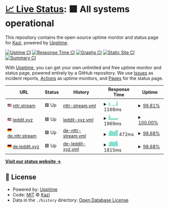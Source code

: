 # [📈 Live Status](https://instances.kazi.one): <!--live status--> **🟩 All systems operational**

This repository contains the open-source uptime monitor and status page for [Kazi](https://instances.kazi.one), powered by [Upptime](https://github.com/upptime/upptime).

[![Uptime CI](https://github.com/kzshantonu/instances/workflows/Uptime%20CI/badge.svg)](https://github.com/kzshantonu/instances/actions?query=workflow%3A%22Uptime+CI%22)
[![Response Time CI](https://github.com/kzshantonu/instances/workflows/Response%20Time%20CI/badge.svg)](https://github.com/kzshantonu/instances/actions?query=workflow%3A%22Response+Time+CI%22)
[![Graphs CI](https://github.com/kzshantonu/instances/workflows/Graphs%20CI/badge.svg)](https://github.com/kzshantonu/instances/actions?query=workflow%3A%22Graphs+CI%22)
[![Static Site CI](https://github.com/kzshantonu/instances/workflows/Static%20Site%20CI/badge.svg)](https://github.com/kzshantonu/instances/actions?query=workflow%3A%22Static+Site+CI%22)
[![Summary CI](https://github.com/kzshantonu/instances/workflows/Summary%20CI/badge.svg)](https://github.com/kzshantonu/instances/actions?query=workflow%3A%22Summary+CI%22)

With [Upptime](https://upptime.js.org), you can get your own unlimited and free uptime monitor and status page, powered entirely by a GitHub repository. We use [Issues](https://github.com/kzshantonu/instances/issues) as incident reports, [Actions](https://github.com/kzshantonu/instances/actions) as uptime monitors, and [Pages](https://instances.kazi.one) for the status page.

<!--start: status pages-->
<!-- This summary is generated by Upptime (https://github.com/upptime/upptime) -->
<!-- Do not edit this manually, your changes will be overwritten -->
<!-- prettier-ignore -->
| URL | Status | History | Response Time | Uptime |
| --- | ------ | ------- | ------------- | ------ |
| <img alt="" src="https://raw.githubusercontent.com/kreativekorp/vexillo/master/artwork/vexillo/pvb160/us.png" height="13"> [nttr.stream](https://nttr.stream) | 🟩 Up | [nttr-stream.yml](https://github.com/kzshantonu/instances/commits/HEAD/history/nttr-stream.yml) | <details><summary><img alt="Response time graph" src="./graphs/nttr-stream/response-time-week.png" height="20"> 1166ms</summary><br><a href="https://instances.kazi.one/history/nttr-stream"><img alt="Response time 534" src="https://img.shields.io/endpoint?url=https%3A%2F%2Fraw.githubusercontent.com%2Fkzshantonu%2Finstances%2FHEAD%2Fapi%2Fnttr-stream%2Fresponse-time.json"></a><br><a href="https://instances.kazi.one/history/nttr-stream"><img alt="24-hour response time 382" src="https://img.shields.io/endpoint?url=https%3A%2F%2Fraw.githubusercontent.com%2Fkzshantonu%2Finstances%2FHEAD%2Fapi%2Fnttr-stream%2Fresponse-time-day.json"></a><br><a href="https://instances.kazi.one/history/nttr-stream"><img alt="7-day response time 1166" src="https://img.shields.io/endpoint?url=https%3A%2F%2Fraw.githubusercontent.com%2Fkzshantonu%2Finstances%2FHEAD%2Fapi%2Fnttr-stream%2Fresponse-time-week.json"></a><br><a href="https://instances.kazi.one/history/nttr-stream"><img alt="30-day response time 645" src="https://img.shields.io/endpoint?url=https%3A%2F%2Fraw.githubusercontent.com%2Fkzshantonu%2Finstances%2FHEAD%2Fapi%2Fnttr-stream%2Fresponse-time-month.json"></a><br><a href="https://instances.kazi.one/history/nttr-stream"><img alt="1-year response time 534" src="https://img.shields.io/endpoint?url=https%3A%2F%2Fraw.githubusercontent.com%2Fkzshantonu%2Finstances%2FHEAD%2Fapi%2Fnttr-stream%2Fresponse-time-year.json"></a></details> | <details><summary><a href="https://instances.kazi.one/history/nttr-stream">99.81%</a></summary><a href="https://instances.kazi.one/history/nttr-stream"><img alt="All-time uptime 99.88%" src="https://img.shields.io/endpoint?url=https%3A%2F%2Fraw.githubusercontent.com%2Fkzshantonu%2Finstances%2FHEAD%2Fapi%2Fnttr-stream%2Fuptime.json"></a><br><a href="https://instances.kazi.one/history/nttr-stream"><img alt="24-hour uptime 98.66%" src="https://img.shields.io/endpoint?url=https%3A%2F%2Fraw.githubusercontent.com%2Fkzshantonu%2Finstances%2FHEAD%2Fapi%2Fnttr-stream%2Fuptime-day.json"></a><br><a href="https://instances.kazi.one/history/nttr-stream"><img alt="7-day uptime 99.81%" src="https://img.shields.io/endpoint?url=https%3A%2F%2Fraw.githubusercontent.com%2Fkzshantonu%2Finstances%2FHEAD%2Fapi%2Fnttr-stream%2Fuptime-week.json"></a><br><a href="https://instances.kazi.one/history/nttr-stream"><img alt="30-day uptime 99.86%" src="https://img.shields.io/endpoint?url=https%3A%2F%2Fraw.githubusercontent.com%2Fkzshantonu%2Finstances%2FHEAD%2Fapi%2Fnttr-stream%2Fuptime-month.json"></a><br><a href="https://instances.kazi.one/history/nttr-stream"><img alt="1-year uptime 99.88%" src="https://img.shields.io/endpoint?url=https%3A%2F%2Fraw.githubusercontent.com%2Fkzshantonu%2Finstances%2FHEAD%2Fapi%2Fnttr-stream%2Fuptime-year.json"></a></details>
| <img alt="" src="https://raw.githubusercontent.com/kreativekorp/vexillo/master/artwork/vexillo/pvb160/us.png" height="13"> [leddit.xyz](https://leddit.xyz) | 🟩 Up | [leddit-xyz.yml](https://github.com/kzshantonu/instances/commits/HEAD/history/leddit-xyz.yml) | <details><summary><img alt="Response time graph" src="./graphs/leddit-xyz/response-time-week.png" height="20"> 1969ms</summary><br><a href="https://instances.kazi.one/history/leddit-xyz"><img alt="Response time 1783" src="https://img.shields.io/endpoint?url=https%3A%2F%2Fraw.githubusercontent.com%2Fkzshantonu%2Finstances%2FHEAD%2Fapi%2Fleddit-xyz%2Fresponse-time.json"></a><br><a href="https://instances.kazi.one/history/leddit-xyz"><img alt="24-hour response time 1839" src="https://img.shields.io/endpoint?url=https%3A%2F%2Fraw.githubusercontent.com%2Fkzshantonu%2Finstances%2FHEAD%2Fapi%2Fleddit-xyz%2Fresponse-time-day.json"></a><br><a href="https://instances.kazi.one/history/leddit-xyz"><img alt="7-day response time 1969" src="https://img.shields.io/endpoint?url=https%3A%2F%2Fraw.githubusercontent.com%2Fkzshantonu%2Finstances%2FHEAD%2Fapi%2Fleddit-xyz%2Fresponse-time-week.json"></a><br><a href="https://instances.kazi.one/history/leddit-xyz"><img alt="30-day response time 2109" src="https://img.shields.io/endpoint?url=https%3A%2F%2Fraw.githubusercontent.com%2Fkzshantonu%2Finstances%2FHEAD%2Fapi%2Fleddit-xyz%2Fresponse-time-month.json"></a><br><a href="https://instances.kazi.one/history/leddit-xyz"><img alt="1-year response time 1783" src="https://img.shields.io/endpoint?url=https%3A%2F%2Fraw.githubusercontent.com%2Fkzshantonu%2Finstances%2FHEAD%2Fapi%2Fleddit-xyz%2Fresponse-time-year.json"></a></details> | <details><summary><a href="https://instances.kazi.one/history/leddit-xyz">100.00%</a></summary><a href="https://instances.kazi.one/history/leddit-xyz"><img alt="All-time uptime 99.87%" src="https://img.shields.io/endpoint?url=https%3A%2F%2Fraw.githubusercontent.com%2Fkzshantonu%2Finstances%2FHEAD%2Fapi%2Fleddit-xyz%2Fuptime.json"></a><br><a href="https://instances.kazi.one/history/leddit-xyz"><img alt="24-hour uptime 100.00%" src="https://img.shields.io/endpoint?url=https%3A%2F%2Fraw.githubusercontent.com%2Fkzshantonu%2Finstances%2FHEAD%2Fapi%2Fleddit-xyz%2Fuptime-day.json"></a><br><a href="https://instances.kazi.one/history/leddit-xyz"><img alt="7-day uptime 100.00%" src="https://img.shields.io/endpoint?url=https%3A%2F%2Fraw.githubusercontent.com%2Fkzshantonu%2Finstances%2FHEAD%2Fapi%2Fleddit-xyz%2Fuptime-week.json"></a><br><a href="https://instances.kazi.one/history/leddit-xyz"><img alt="30-day uptime 99.91%" src="https://img.shields.io/endpoint?url=https%3A%2F%2Fraw.githubusercontent.com%2Fkzshantonu%2Finstances%2FHEAD%2Fapi%2Fleddit-xyz%2Fuptime-month.json"></a><br><a href="https://instances.kazi.one/history/leddit-xyz"><img alt="1-year uptime 99.87%" src="https://img.shields.io/endpoint?url=https%3A%2F%2Fraw.githubusercontent.com%2Fkzshantonu%2Finstances%2FHEAD%2Fapi%2Fleddit-xyz%2Fuptime-year.json"></a></details>
| <img alt="" src="https://raw.githubusercontent.com/kreativekorp/vexillo/master/artwork/vexillo/pvb160/de.png" height="13"> [de.nttr.stream](https://de.nttr.stream) | 🟩 Up | [de-nttr-stream.yml](https://github.com/kzshantonu/instances/commits/HEAD/history/de-nttr-stream.yml) | <details><summary><img alt="Response time graph" src="./graphs/de-nttr-stream/response-time-week.png" height="20"> 472ms</summary><br><a href="https://instances.kazi.one/history/de-nttr-stream"><img alt="Response time 472" src="https://img.shields.io/endpoint?url=https%3A%2F%2Fraw.githubusercontent.com%2Fkzshantonu%2Finstances%2FHEAD%2Fapi%2Fde-nttr-stream%2Fresponse-time.json"></a><br><a href="https://instances.kazi.one/history/de-nttr-stream"><img alt="24-hour response time 481" src="https://img.shields.io/endpoint?url=https%3A%2F%2Fraw.githubusercontent.com%2Fkzshantonu%2Finstances%2FHEAD%2Fapi%2Fde-nttr-stream%2Fresponse-time-day.json"></a><br><a href="https://instances.kazi.one/history/de-nttr-stream"><img alt="7-day response time 472" src="https://img.shields.io/endpoint?url=https%3A%2F%2Fraw.githubusercontent.com%2Fkzshantonu%2Finstances%2FHEAD%2Fapi%2Fde-nttr-stream%2Fresponse-time-week.json"></a><br><a href="https://instances.kazi.one/history/de-nttr-stream"><img alt="30-day response time 472" src="https://img.shields.io/endpoint?url=https%3A%2F%2Fraw.githubusercontent.com%2Fkzshantonu%2Finstances%2FHEAD%2Fapi%2Fde-nttr-stream%2Fresponse-time-month.json"></a><br><a href="https://instances.kazi.one/history/de-nttr-stream"><img alt="1-year response time 472" src="https://img.shields.io/endpoint?url=https%3A%2F%2Fraw.githubusercontent.com%2Fkzshantonu%2Finstances%2FHEAD%2Fapi%2Fde-nttr-stream%2Fresponse-time-year.json"></a></details> | <details><summary><a href="https://instances.kazi.one/history/de-nttr-stream">98.68%</a></summary><a href="https://instances.kazi.one/history/de-nttr-stream"><img alt="All-time uptime 98.68%" src="https://img.shields.io/endpoint?url=https%3A%2F%2Fraw.githubusercontent.com%2Fkzshantonu%2Finstances%2FHEAD%2Fapi%2Fde-nttr-stream%2Fuptime.json"></a><br><a href="https://instances.kazi.one/history/de-nttr-stream"><img alt="24-hour uptime 100.00%" src="https://img.shields.io/endpoint?url=https%3A%2F%2Fraw.githubusercontent.com%2Fkzshantonu%2Finstances%2FHEAD%2Fapi%2Fde-nttr-stream%2Fuptime-day.json"></a><br><a href="https://instances.kazi.one/history/de-nttr-stream"><img alt="7-day uptime 98.68%" src="https://img.shields.io/endpoint?url=https%3A%2F%2Fraw.githubusercontent.com%2Fkzshantonu%2Finstances%2FHEAD%2Fapi%2Fde-nttr-stream%2Fuptime-week.json"></a><br><a href="https://instances.kazi.one/history/de-nttr-stream"><img alt="30-day uptime 98.68%" src="https://img.shields.io/endpoint?url=https%3A%2F%2Fraw.githubusercontent.com%2Fkzshantonu%2Finstances%2FHEAD%2Fapi%2Fde-nttr-stream%2Fuptime-month.json"></a><br><a href="https://instances.kazi.one/history/de-nttr-stream"><img alt="1-year uptime 98.68%" src="https://img.shields.io/endpoint?url=https%3A%2F%2Fraw.githubusercontent.com%2Fkzshantonu%2Finstances%2FHEAD%2Fapi%2Fde-nttr-stream%2Fuptime-year.json"></a></details>
| <img alt="" src="https://raw.githubusercontent.com/kreativekorp/vexillo/master/artwork/vexillo/pvb160/de.png" height="13"> [de.leddit.xyz](https://de.leddit.xyz) | 🟩 Up | [de-leddit-xyz.yml](https://github.com/kzshantonu/instances/commits/HEAD/history/de-leddit-xyz.yml) | <details><summary><img alt="Response time graph" src="./graphs/de-leddit-xyz/response-time-week.png" height="20"> 1815ms</summary><br><a href="https://instances.kazi.one/history/de-leddit-xyz"><img alt="Response time 1815" src="https://img.shields.io/endpoint?url=https%3A%2F%2Fraw.githubusercontent.com%2Fkzshantonu%2Finstances%2FHEAD%2Fapi%2Fde-leddit-xyz%2Fresponse-time.json"></a><br><a href="https://instances.kazi.one/history/de-leddit-xyz"><img alt="24-hour response time 1476" src="https://img.shields.io/endpoint?url=https%3A%2F%2Fraw.githubusercontent.com%2Fkzshantonu%2Finstances%2FHEAD%2Fapi%2Fde-leddit-xyz%2Fresponse-time-day.json"></a><br><a href="https://instances.kazi.one/history/de-leddit-xyz"><img alt="7-day response time 1815" src="https://img.shields.io/endpoint?url=https%3A%2F%2Fraw.githubusercontent.com%2Fkzshantonu%2Finstances%2FHEAD%2Fapi%2Fde-leddit-xyz%2Fresponse-time-week.json"></a><br><a href="https://instances.kazi.one/history/de-leddit-xyz"><img alt="30-day response time 1815" src="https://img.shields.io/endpoint?url=https%3A%2F%2Fraw.githubusercontent.com%2Fkzshantonu%2Finstances%2FHEAD%2Fapi%2Fde-leddit-xyz%2Fresponse-time-month.json"></a><br><a href="https://instances.kazi.one/history/de-leddit-xyz"><img alt="1-year response time 1815" src="https://img.shields.io/endpoint?url=https%3A%2F%2Fraw.githubusercontent.com%2Fkzshantonu%2Finstances%2FHEAD%2Fapi%2Fde-leddit-xyz%2Fresponse-time-year.json"></a></details> | <details><summary><a href="https://instances.kazi.one/history/de-leddit-xyz">98.68%</a></summary><a href="https://instances.kazi.one/history/de-leddit-xyz"><img alt="All-time uptime 98.68%" src="https://img.shields.io/endpoint?url=https%3A%2F%2Fraw.githubusercontent.com%2Fkzshantonu%2Finstances%2FHEAD%2Fapi%2Fde-leddit-xyz%2Fuptime.json"></a><br><a href="https://instances.kazi.one/history/de-leddit-xyz"><img alt="24-hour uptime 100.00%" src="https://img.shields.io/endpoint?url=https%3A%2F%2Fraw.githubusercontent.com%2Fkzshantonu%2Finstances%2FHEAD%2Fapi%2Fde-leddit-xyz%2Fuptime-day.json"></a><br><a href="https://instances.kazi.one/history/de-leddit-xyz"><img alt="7-day uptime 98.68%" src="https://img.shields.io/endpoint?url=https%3A%2F%2Fraw.githubusercontent.com%2Fkzshantonu%2Finstances%2FHEAD%2Fapi%2Fde-leddit-xyz%2Fuptime-week.json"></a><br><a href="https://instances.kazi.one/history/de-leddit-xyz"><img alt="30-day uptime 98.68%" src="https://img.shields.io/endpoint?url=https%3A%2F%2Fraw.githubusercontent.com%2Fkzshantonu%2Finstances%2FHEAD%2Fapi%2Fde-leddit-xyz%2Fuptime-month.json"></a><br><a href="https://instances.kazi.one/history/de-leddit-xyz"><img alt="1-year uptime 98.68%" src="https://img.shields.io/endpoint?url=https%3A%2F%2Fraw.githubusercontent.com%2Fkzshantonu%2Finstances%2FHEAD%2Fapi%2Fde-leddit-xyz%2Fuptime-year.json"></a></details>

<!--end: status pages-->

[**Visit our status website →**](https://instances.kazi.one)

## 📄 License

- Powered by: [Upptime](https://github.com/upptime/upptime)
- Code: [MIT](./LICENSE) © [Kazi](https://instances.kazi.one)
- Data in the `./history` directory: [Open Database License](https://opendatacommons.org/licenses/odbl/1-0/)
